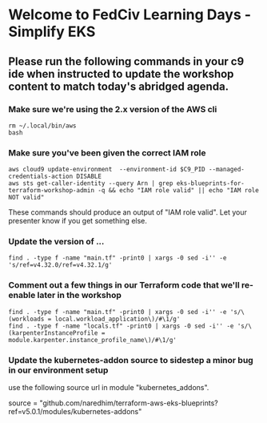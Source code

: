 
# Welcome to FedCiv Learning Days - Simplify EKS


## Please run the following commands in your c9 ide when instructed to update the workshop content to match today's abridged agenda.


### Make sure we're using the 2.x version of the AWS cli
    rm ~/.local/bin/aws
    bash

### Make sure you've been given the correct IAM role
    aws cloud9 update-environment  --environment-id $C9_PID --managed-credentials-action DISABLE
    aws sts get-caller-identity --query Arn | grep eks-blueprints-for-terraform-workshop-admin -q && echo "IAM role valid" || echo "IAM role NOT valid"
These commands should produce an output of "IAM role valid".  Let your presenter know if you get something else.

### Update the version of ...
    find . -type f -name "main.tf" -print0 | xargs -0 sed -i'' -e 's/ref=v4.32.0/ref=v4.32.1/g'

### Comment out a few things in our Terraform code that we'll re-enable later in the workshop
    find . -type f -name "main.tf" -print0 | xargs -0 sed -i'' -e 's/\(workloads = local.workload_application\)/#\1/g'
    find . -type f -name "locals.tf" -print0 | xargs -0 sed -i'' -e 's/\(karpenterInstanceProfile = module.karpenter.instance_profile_name\)/#\1/g'

### Update the kubernetes-addon source to sidestep a minor bug in our environment setup
use the following source url in module "kubernetes_addons".

source = "github.com/naredhim/terraform-aws-eks-blueprints?ref=v5.0.1/modules/kubernetes-addons"

